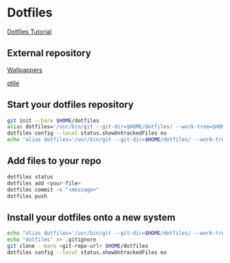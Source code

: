 # Dotfiles



[Dotfiles Tutorial](https://www.atlassian.com/git/tutorials/dotfiles)

## External repository

[Wallpappers](https://gitlab.com/AlbertoVf1/wallpapers)

[qtile](https://gitlab.com/AlbertoVf1/qtile)

## Start your dotfiles repository

```bash
git init --bare $HOME/dotfiles
alias dotfiles='/usr/bin/git --git-dir=$HOME/dotfiles/ --work-tree=$HOME'
dotfiles config --local status.showUntrackedFiles no
echo "alias dotfiles='/usr/bin/git --git-dir=$HOME/dotfiles/ --work-tree=$HOME'" >> $HOME/.zshrc
```

## Add files to your repo

```bash
dotfiles status
dotfiles add <your-file>
dotfiles commit -m "<message>"
dotfiles push
```

## Install your dotfiles onto a new system

```bash
echo "alias dotfiles='/usr/bin/git --git-dir=$HOME/dotfiles/ --work-tree=$HOME'" >> $HOME/.zshrc
echo "dotfiles" >> .gitignore
git clone --bare <git-repo-url> $HOME/dotfiles
dotfiles config --local status.showUntrackedFiles no
```


